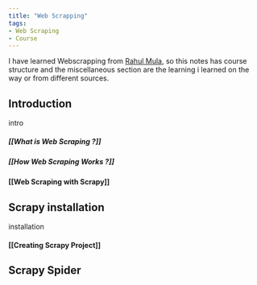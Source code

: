 ```yaml
---
title: "Web Scrapping"
tags:
- Web Scraping
- Course
---
```

I have learned Webscrapping from [Rahul Mula](https://codedamn.com/learn/scrapy-masterclass), so this notes has course structure  and the miscellaneous section are the learning i learned on the way or from different sources.
## Introduction
intro
##### [[What is Web Scraping ?]]
##### [[How Web Scraping Works ?]]
#### [[Web Scraping with Scrapy]]

## Scrapy installation
installation
#### [[Creating Scrapy Project]]
## Scrapy Spider
